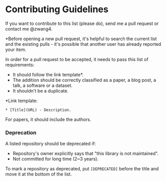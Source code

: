 # Contributing Guidelines

If you want to contribute to this list (please do), send me a pull request or contact me @zwang4. 


*Before opening a new pull request, it's helpful to search the current list and the existing pulls - it's possible
that another user has already reported your item.

In order for a pull request to be accepted, it needs to pass this list of requirements:

- It should follow the link template*.
- The addition should be correctly classified as a paper, a blog post, a talk, a software or a dataset.
- It shouldn't be a duplicate.

*Link template:

```
* [Title](URL) - Description.
```
For papers, it should include the authors.


### Deprecation

A listed repository should be deprecated if:

* Repository's owner explicitly says that "this library is not maintained".
* Not committed for long time (2~3 years).

To mark a repository as deprecated, put `[DEPRECATED]` before the title and move it at the bottom of the list.
